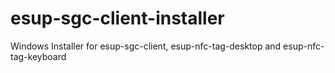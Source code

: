 # esup-sgc-client-installer
Windows Installer for esup-sgc-client, esup-nfc-tag-desktop and esup-nfc-tag-keyboard
